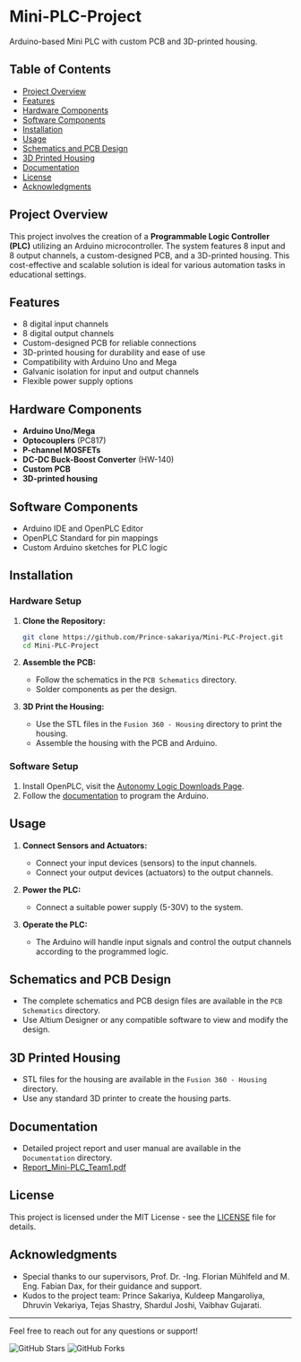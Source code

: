 # Mini-PLC-Project

Arduino-based Mini PLC with custom PCB and 3D-printed housing.

## Table of Contents
- [Project Overview](#project-overview)
- [Features](#features)
- [Hardware Components](#hardware-components)
- [Software Components](#software-components)
- [Installation](#installation)
- [Usage](#usage)
- [Schematics and PCB Design](#schematics-and-pcb-design)
- [3D Printed Housing](#3d-printed-housing)
- [Documentation](#documentation)
- [License](#license)
- [Acknowledgments](#acknowledgments)

## Project Overview
This project involves the creation of a **Programmable Logic Controller (PLC)** utilizing an Arduino microcontroller. The system features 8 input and 8 output channels, a custom-designed PCB, and a 3D-printed housing. This cost-effective and scalable solution is ideal for various automation tasks in educational settings.

## Features
- 8 digital input channels
- 8 digital output channels
- Custom-designed PCB for reliable connections
- 3D-printed housing for durability and ease of use
- Compatibility with Arduino Uno and Mega
- Galvanic isolation for input and output channels
- Flexible power supply options

## Hardware Components
- **Arduino Uno/Mega**
- **Optocouplers** (PC817)
- **P-channel MOSFETs**
- **DC-DC Buck-Boost Converter** (HW-140)
- **Custom PCB**
- **3D-printed housing**

## Software Components
- Arduino IDE and OpenPLC Editor
- OpenPLC Standard for pin mappings
- Custom Arduino sketches for PLC logic

## Installation

### Hardware Setup
1. **Clone the Repository:**
   ```sh
   git clone https://github.com/Prince-sakariya/Mini-PLC-Project.git
   cd Mini-PLC-Project

2. **Assemble the PCB:**
   - Follow the schematics in the `PCB Schematics` directory.
   - Solder components as per the design.

3. **3D Print the Housing:**
   - Use the STL files in the `Fusion 360 - Housing` directory to print the housing.
   - Assemble the housing with the PCB and Arduino.

### Software Setup
1. Install OpenPLC, visit the [Autonomy Logic Downloads Page](https://autonomylogic.com/download).
2. Follow the [documentation](https://autonomylogic.com/docs/openplc-overview/) to program the Arduino.

## Usage
1. **Connect Sensors and Actuators:**
   - Connect your input devices (sensors) to the input channels.
   - Connect your output devices (actuators) to the output channels.

2. **Power the PLC:**
   - Connect a suitable power supply (5-30V) to the system.

3. **Operate the PLC:**
   - The Arduino will handle input signals and control the output channels according to the programmed logic.

## Schematics and PCB Design

- The complete schematics and PCB design files are available in the `PCB Schematics` directory.
- Use Altium Designer or any compatible software to view and modify the design.

## 3D Printed Housing

- STL files for the housing are available in the `Fusion 360 - Housing` directory.
- Use any standard 3D printer to create the housing parts.

## Documentation
- Detailed project report and user manual are available in the `Documentation` directory.
- [Report_Mini-PLC_Team1.pdf](Documentation/Report_MiniPLC_Team1.pdf)

## License
This project is licensed under the MIT License - see the [LICENSE](LICENSE) file for details.

## Acknowledgments
- Special thanks to our supervisors, Prof. Dr. -Ing. Florian Mühlfeld and M. Eng. Fabian Dax, for their guidance and support.
- Kudos to the project team: Prince Sakariya, Kuldeep Mangaroliya, Dhruvin Vekariya, Tejas Shastry, Shardul Joshi, Vaibhav Gujarati.

---

Feel free to reach out for any questions or support!

![GitHub Stars](https://img.shields.io/github/stars/Prince-sakariya/Mini-PLC-Project?style=social) ![GitHub Forks](https://img.shields.io/github/forks/Prince-sakariya/Mini-PLC-Project?style=social)
